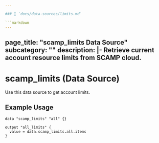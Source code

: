 ```yaml
---

### 📄 `docs/data-sources/limits.md`

```markdown
---
```

page_title: "scamp_limits Data Source"
subcategory: ""
description: |-
  Retrieve current account resource limits from SCAMP cloud.
---

# scamp_limits (Data Source)

Use this data source to get account limits.

## Example Usage

```hcl
data "scamp_limits" "all" {}

output "all_limits" {
  value = data.scamp_limits.all.items
}